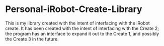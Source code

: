 # Personal-iRobot-Create-Library
This is my library created with the intent of interfacing with the iRobot create. It has been created with the intent of interfacing with the Create 2; the program has an interface to expand it out to the Create 1, and possibly the Create 3 in the future. 
